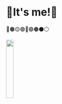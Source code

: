 # 🌈It's me!🌈
🔴🟠🟡🟢🔵🟣🟤⚫⚪

<img src=https://cdn-icons-png.flaticon.com/512/1249/1249898.png width=20% />

<!--
**SuperZenos/SuperZenos** is a ✨ _special_ ✨ repository because its `README.md` (this file) appears on your GitHub profile.

Here are some ideas to get you started:

- 🔭 I’m currently working on ...
- 🌱 I’m currently learning ...
- 👯 I’m looking to collaborate on ...
- 🤔 I’m looking for help with ...
- 💬 Ask me about ...
- 📫 How to reach me: ...
- 😄 Pronouns: ...
- ⚡ Fun fact: ...
-->
